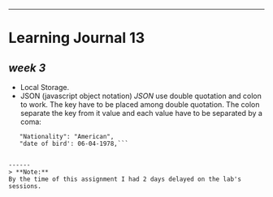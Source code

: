 ----------

# **Learning Journal 13**

## __***week 3***__

 - Local Storage.
 - JSON (javascript object notation)
 *JSON* use double quotation and colon to work. The key have to be placed among double quotation. The colon separate the key from it value and each value have to be separated by a coma:

 ```  "name" : "Merry",
	"Nationality": "American",
	"date of bird': 06-04-1978,```


------
> **Note:**
By the time of this assignment I had 2 days delayed on the lab's sessions.
